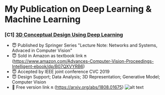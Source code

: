 # My Publication on Deep Learning & Machine Learning 

### [C1] [3D Conceptual Design Using Deep Learning](https://arxiv.org/abs/1808.01675)
* :innocent: Published by Springer Series "Lecture Note: Networks and Systems, Advaced in Computer Vision"
* :innocent: Sold in Amazon as textbook link :on: (https://www.amazon.com/Advances-Computer-Vision-Proceedings-Intelligent-ebook/dp/B07QXVYRB6)
* :innocent: Accepted by IEEE joint conference CVC 2019
* :innocent: Design Support; Data Analysis; 3D Representation; Generative Model; Computer Vision  
* :sparkling_heart: Free version link :on: (https://arxiv.org/abs/1808.01675)
![alt text](https://github.com/vivienzou1/My_Publication/blob/master/3D%20Conceptual%20Design%20Using%20Deep%20Learning/Screen%20Shot%202018-07-12%20at%2011.50.31%20PM.png)


